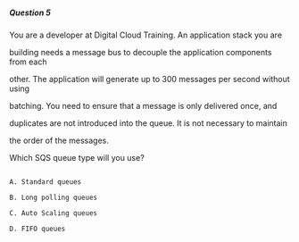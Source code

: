 ##### Question 5


You are a developer at Digital Cloud Training. An application stack you are

building needs a message bus to decouple the application components from each

other. The application will generate up to 300 messages per second without using

batching. You need to ensure that a message is only delivered once, and

duplicates are not introduced into the queue. It is not necessary to maintain

the order of the messages.


Which SQS queue type will you use?


```

A. Standard queues

B. Long polling queues

C. Auto Scaling queues

D. FIFO queues

```


